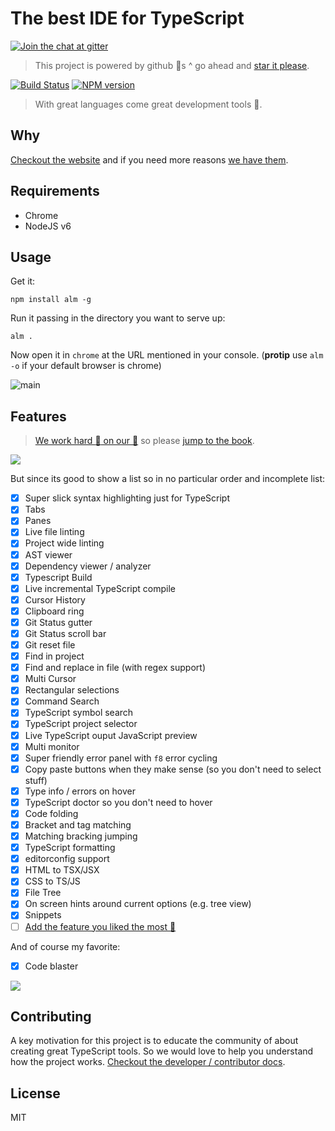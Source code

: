 

# The best IDE for TypeScript

[![Join the chat at  gitter][gitter-image]][gitter-url]

> This project is powered by github 🌟s ^ go ahead and [star it please](https://github.com/alm-tools/alm/stargazers).

[![Build Status][travis-image]][travis-url]
[![NPM version][npm-image]][npm-url]

> With great languages come great development tools 🌹.

## Why

[Checkout the website](http://alm.tools) and if you need more reasons [we have them](https://alm-tools.gitbooks.io/alm/content/contributing/why.html).

## Requirements

* Chrome
* NodeJS v6

## Usage

Get it:
```
npm install alm -g
```

Run it passing in the directory you want to serve up:
```
alm .
```

Now open it in `chrome` at the URL mentioned in your console. (**protip** use `alm -o` if your default browser is chrome)

![main](https://raw.githubusercontent.com/alm-tools/alm-tools.github.io/master/screens/main.png)

## Features

> [We work hard :construction_worker: on our :memo:][docs] so please [jump to the book][docs].

[![][cover]][docs]

But since its good to show a list so in no particular order and incomplete list:

* [x] Super slick syntax highlighting just for TypeScript
* [x] Tabs
* [x] Panes
* [x] Live file linting
* [x] Project wide linting
* [x] AST viewer
* [x] Dependency viewer / analyzer
* [x] Typescript Build
* [x] Live incremental TypeScript compile
* [x] Cursor History
* [x] Clipboard ring
* [x] Git Status gutter
* [x] Git Status scroll bar
* [x] Git reset file
* [x] Find in project
* [x] Find and replace in file (with regex support)
* [x] Multi Cursor
* [x] Rectangular selections
* [x] Command Search
* [x] TypeScript symbol search
* [x] TypeScript project selector
* [x] Live TypeScript ouput JavaScript preview
* [x] Multi monitor
* [x] Super friendly error panel with `f8` error cycling
* [x] Copy paste buttons when they make sense (so you don't need to select stuff)
* [x] Type info / errors on hover
* [x] TypeScript doctor so you don't need to hover
* [x] Code folding
* [x] Bracket and tag matching
* [x] Matching bracking jumping
* [x] TypeScript formatting
* [x] editorconfig support
* [x] HTML to TSX/JSX
* [x] CSS to TS/JS
* [x] File Tree
* [x] On screen hints around current options (e.g. tree view)
* [x] Snippets
* [ ] [Add the feature you liked the most 🌹](https://github.com/alm-tools/alm/pulls)

And of course my favorite:

* [x] Code blaster

![](https://raw.githubusercontent.com/alm-tools/alm-tools.github.io/master/screens/blaster.gif)

## Contributing
A key motivation for this project is to educate the community of about creating great TypeScript tools. So we would love to help you understand how the project works. [Checkout the developer / contributor docs][contributing].

## License

MIT

[docs]: https://alm-tools.gitbooks.io/alm/content/
[contributing]: https://alm-tools.gitbooks.io/alm/content/contributing/
[cover]: https://raw.githubusercontent.com/alm-tools/alm-tools.github.io/master/screens/cover_small.png
[npm-image]: https://img.shields.io/npm/v/alm.svg?style=flat
[npm-url]: https://npmjs.org/package/alm
[travis-image]: https://travis-ci.org/alm-tools/alm.svg?branch=master
[travis-url]:https://travis-ci.org/alm-tools/alm
[gitter-image]: https://badges.gitter.im/Join%20Chat.svg
[gitter-url]: https://gitter.im/alm-tools/alm?utm_source=badge&utm_medium=badge&utm_campaign=pr-badge&utm_content=badge
